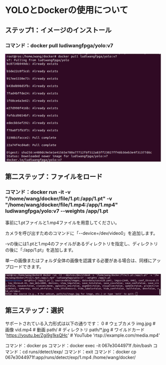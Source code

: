 # YOLOとDockerの使用について

## ステップ1：イメージのインストール

### コマンド：docker pull ludiwangfpga/yolo:v7
![image](https://github.com/ludiwangfpga/ludiwangfpga/blob/main/%E5%9B%BE%E7%89%871.png#w30)

## 第二ステップ：ファイルをロード

### コマンド：docker run -it  -v "/home/wang/docker/file/1.pt:/app/1.pt" -v "/home/wang/docker/file/1.mp4:/app/1.mp4" ludiwangfpga/yolo:v7 --weights /app/1.pt

事前に1.ptファイルと1.mp4ファイルを用意してください。

カメラを呼び出すためのコマンドに「--device=/dev/video0」を追加します。

-vの後には1.ptと1.mp4のファイルがあるディレクトリを指定し、ディレクトリの後に「:/app/1.pt」を追加します。

単一の画像またはフォルダ全体の画像を認識する必要がある場合は、同様にアップロードできます。

![image](https://github.com/ludiwangfpga/ludiwangfpga/blob/main/%E5%9B%BE%E7%89%872.png)

## 第三ステップ：選択

サポートされている入力形式は以下の通りです：
0 # ウェブカメラ
img.jpg # 画像
vid.mp4 # 動画
path/ # ディレクトリ
path/*.jpg # ワイルドカード
'https://youtu.be/Zgi9g1ksQHc' # YouTube
'rtsp://example.com/media.mp4'

コマンド：docker ps
コマンド：docker exec -it 067e3044971f /bin/bash
コマンド：cd runs/detect/exp/
コマンド：exit
コマンド：docker cp 067e3044971f:app/runs/detect/exp/1.mp4 /home/wang/docker/


